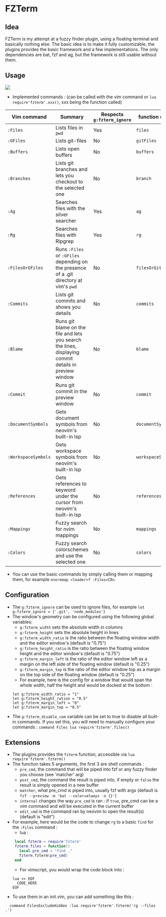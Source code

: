 # FZTerm

## Idea
FZTerm is my attempt at a fuzzy finder plugin, using a floating terminal and basically nothing else.
The basic idea is to make it fully customizable, the plugins provides the basic framework and a few implementations.
The only dependencies are bat, fzf and ag, but the framework is still usable without them. 

## Usage
![](usage.gif)
 - Implemented commands : (can be called with the vim command or `lua require'fzterm'.xxx()`, xxx being the function called)
 
 | Vim command |          Summary         | Respects `g:fzterm_ignore` | function called |
 | ----------- | ------------------------ | -------------------------- | --------------- |
 | `:Files`      | Lists files in `pwd`     | Yes                       |  `files`            |
 | `:GFiles`     | Lists git-files          | No                        |  `gitFiles`         |
 | `:Buffers`    | Lists open buffers       | No                        |  `buffers`          |
 | `:Branches`   | Lists git branches and lets you checkout to the selected one | No | `branch`  |
 | `:Ag` | Searches files with the silver searcher | Yes | `ag`  |
 | `:Rg` | Searches files with Ripgrep | Yes | `rg`  |
 | `:FilesOrGFiles` | Runs  `:Files` or `:GFiles` depending on the presence of a .git directory at vim's `pwd` | No | `filesOrGitFiles` |
 | `:Commits` | Lists git commits and shows you details | No | `commits`  |
 | `:Blame` | Runs git blame on the file and lets you search the lines, displaying commit details in preview window | No | `blame`  |
 | `:Commit` | Runs git commit in the preview window | No | `commit`  |
 | `:DocumentSymbols` | Gets document symbols from neovim's built-in lsp | No | `documentSymbols` |
 | `:WorkspaceSymbols` | Gets workspace symbols from neovim's built-in lsp | No | `workspaceSymbols` |
 | `:References` | Gets references to keyword under the cursor from neovim's built-in lsp | No | `references` |
 | `:Mappings` | Fuzzy search for nvim mappings | No | `mappings` |
 | `:Colors` | Fuzzy search colorschemes and use the selected one | No | `colors` |
 - You can use the basic commands by simply calling them or mapping them, for example `nnoremap <leader>f :Files<CR>`. 

## Configuration
 - The `g:fzterm_ignore` can be used to ignore files, for example `let g:fzterm_ignore = {'.git', 'node_modules'}`
 - The window's geometry can be configured using the following global variables:
   - `g:fzterm_width` sets the absolute width in columns
   - `g:fzterm_height` sets the absolute height in lines
   - `g:fzterm_width_ratio` is the ratio between the floating window width and the editor window's (default is "0.75")
   - `g:fzterm_height_ratio` is the ratio between the floating window height and the editor window's (default is "0.75")
   - `g:fzterm_margin_left` is the ratio of the editor window left as a margin on the left side of the floating window (default is "0.25")
   - `g:fzterm_margin_top` is the ratio of the editor window top as a margin on the top side of the floating window (default is "0.25")
   - For example, here is the config for a window that would span the whole width, half the height and would be docked at the bottom :
   ```
   let g:fzterm_width_ratio = "1"
   let g:fzterm_height_ration = "0.5"
   let g:fzterm_margin_left = "0"
   let g:fzterm_margin_top = "0.5"
   ```
 - The `g:fzterm_disable_com` variable can be set to true to disable all built-in commands. If you set this, you will need to manually configure your commands : 
  `command Files lua require'fzterm'.files()`


## Extensions
 - The plugins provides the `fzterm` function, accessible via `lua require'fzterm'.fzterm()`
 - The function takes 5 arguments, the first 3 are shell commands :
   - `pre_cmd`, the command that will be piped into fzf or any fuzzy finder you choose (see 'matcher' arg)
   - `post_cmd`, the command the result is piped into, if empty or `false` the result is simply opened in a new buffer
   - `matcher`, what pre_cmd is piped into, usually fzf with args (default is `fzf --preview -m 'bat --color=always -n {}'`)
   - `internal` changes the way `pre_cmd` is ran : if `true`, pre_cmd can be a vim command and will be executed in the current buffer
   - `edit_cmd` is the command ran by neovim to open the result(s) (default is "edit")
 - For example, here would be the code to change `rg` to a basic `find` for the `:Files` command :
   - lua :
   ```lua
    local fzterm = require'fzterm'
    fzterm.files = function()
      local pre_cmd = "find ."
      fzterm.fzterm(pre_cmd)
    end
   ```
   - For vimscript, you would wrap the code block into :
   ```
   lua << EOF
     CODE_HERE 
   EOF
   ```
 - To use them in an init.vim, you can add something like this : 
 ```
   command FilesExcludeHidden :lua require'fzterm'.fzterm('rg --files .')
 ```

